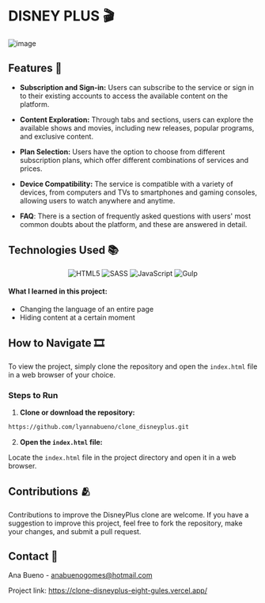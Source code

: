 # DISNEY PLUS 🎬

![image](https://github.com/lyannabueno/clone_disneyplus/assets/130186281/53231b16-8b5f-431f-a053-7edcfeee7792)

## Features 🌟

- **Subscription and Sign-in:** Users can subscribe to the service or sign in to their existing accounts to access the available content on the platform.
  
- **Content Exploration:** Through tabs and sections, users can explore the available shows and movies, including new releases, popular programs, and exclusive content.

- **Plan Selection:** Users have the option to choose from different subscription plans, which offer different combinations of services and prices.
  
- **Device Compatibility:** The service is compatible with a variety of devices, from computers and TVs to smartphones and gaming consoles, allowing users to watch anywhere and anytime.

- **FAQ**: There is a section of frequently asked questions with users' most common doubts about the platform, and these are answered in detail.

## Technologies Used 📚

<p align="center">
    <img src="https://img.shields.io/badge/html5-%23E34F26.svg?style=for-the-badge&logo=html5&logoColor=white" alt="HTML5">
    <img src="https://img.shields.io/badge/SASS-hotpink.svg?style=for-the-badge&logo=SASS&logoColor=white" alt="SASS">
    <img src="https://img.shields.io/badge/javascript-%23323330.svg?style=for-the-badge&logo=javascript&logoColor=%23F7DF1E" alt="JavaScript">
    <img src="https://img.shields.io/badge/GULP-%23CF4647.svg?style=for-the-badge&logo=gulp&logoColor=white" alt="Gulp">
</p>

#### What I learned in this project:

- Changing the language of an entire page
- Hiding content at a certain moment

## How to Navigate 🎞️

To view the project, simply clone the repository and open the `index.html` file in a web browser of your choice.

### Steps to Run

1. **Clone or download the repository:**

```bash
https://github.com/lyannabueno/clone_disneyplus.git
```

2. **Open the `index.html` file:**

Locate the `index.html` file in the project directory and open it in a web browser.

## Contributions 🫂

Contributions to improve the DisneyPlus clone are welcome. If you have a suggestion to improve this project, feel free to fork the repository, make your changes, and submit a pull request.

## Contact 📩

Ana Bueno - anabuenogomes@hotmail.com

Project link: https://clone-disneyplus-eight-gules.vercel.app/

